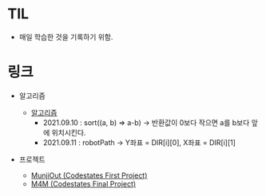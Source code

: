 # TIL

- 매일 학습한 것을 기록하기 위함.

# 링크

- 알고리즘

  - [알고리즘](https://github.com/TAETAEHO/TIL/tree/main/Algorithm)
    - 2021.09.10 : sort((a, b) => a-b) -> 반환값이 0보다 작으면 a를 b보다 앞에 위치시킨다.
    - 2021.09.11 : robotPath -> Y좌표 = DIR[i][0], X좌표 = DIR[i][1]

- 프로젝트
  - [MunjiOut (Codestates First Project)](https://github.com/TAETAEHO/TIL/blob/main/Project/note.md)
  - [M4M (Codestates Final Project)](https://github.com/codestates/M4M)
